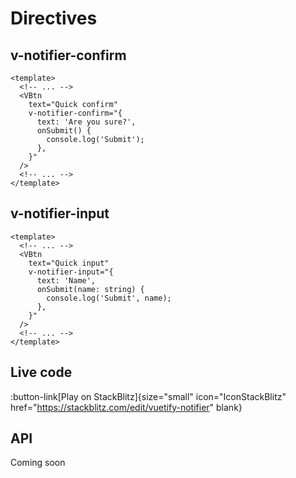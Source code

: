 # Directives

## v-notifier-confirm

```vue
<template>
  <!-- ... -->
  <VBtn
    text="Quick confirm"
    v-notifier-confirm="{
      text: 'Are you sure?',
      onSubmit() {
        console.log('Submit');
      },
    }"
  />
  <!-- ... -->
</template>
```
## v-notifier-input

```vue
<template>
  <!-- ... -->
  <VBtn
    text="Quick input"
    v-notifier-input="{
      text: 'Name',
      onSubmit(name: string) {
        console.log('Submit', name);
      },
    }"
  />
  <!-- ... -->
</template>
```

## Live code
:button-link[Play on StackBlitz]{size="small" icon="IconStackBlitz" href="https://stackblitz.com/edit/vuetify-notifier" blank}

## API

Coming soon
